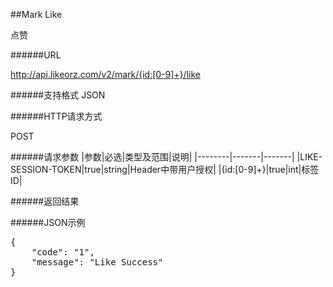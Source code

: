 ##Mark Like点赞######URLhttp://api.likeorz.com/v2/mark/{id:[0-9]+}/like######支持格式JSON######HTTP请求方式POST######请求参数|参数|必选|类型及范围|说明|
|--------|-------|-------|
|LIKE-SESSION-TOKEN|true|string|Header中带用户授权|
|{id:[0-9]+}|true|int|标签ID|
######返回结果######JSON示例<pre>{
    "code": "1", 
    "message": "Like Success"
}
</pre>